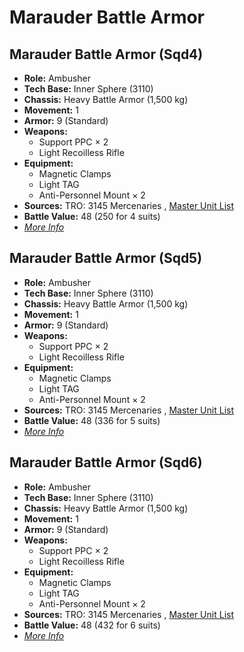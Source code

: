 # Marauder Battle Armor 

## Marauder Battle Armor (Sqd4) 

- **Role:** Ambusher 
- **Tech Base:** Inner Sphere (3110) 
- **Chassis:** Heavy Battle Armor (1,500 kg) 
- **Movement:** 1 
- **Armor:** 9 (Standard) 
- **Weapons:** 
  - Support PPC × 2 
  - Light Recoilless Rifle 
- **Equipment:** 
  - Magnetic Clamps 
  - Light TAG 
  - Anti-Personnel Mount × 2 
- **Sources:** TRO: 3145 Mercenaries , [Master Unit List](http://masterunitlist.info/Unit/Details/6525) 
- **Battle Value:** 48 (250 for 4 suits) 
- [*More Info*](marauder_battle_armor/marauder_battle_armor_sqd4.md) 

## Marauder Battle Armor (Sqd5) 

- **Role:** Ambusher 
- **Tech Base:** Inner Sphere (3110) 
- **Chassis:** Heavy Battle Armor (1,500 kg) 
- **Movement:** 1 
- **Armor:** 9 (Standard) 
- **Weapons:** 
  - Support PPC × 2 
  - Light Recoilless Rifle 
- **Equipment:** 
  - Magnetic Clamps 
  - Light TAG 
  - Anti-Personnel Mount × 2 
- **Sources:** TRO: 3145 Mercenaries , [Master Unit List](http://masterunitlist.info/Unit/Details/8762) 
- **Battle Value:** 48 (336 for 5 suits) 
- [*More Info*](marauder_battle_armor/marauder_battle_armor_sqd5.md) 

## Marauder Battle Armor (Sqd6) 

- **Role:** Ambusher 
- **Tech Base:** Inner Sphere (3110) 
- **Chassis:** Heavy Battle Armor (1,500 kg) 
- **Movement:** 1 
- **Armor:** 9 (Standard) 
- **Weapons:** 
  - Support PPC × 2 
  - Light Recoilless Rifle 
- **Equipment:** 
  - Magnetic Clamps 
  - Light TAG 
  - Anti-Personnel Mount × 2 
- **Sources:** TRO: 3145 Mercenaries , [Master Unit List](http://masterunitlist.info/Unit/Details/9125) 
- **Battle Value:** 48 (432 for 6 suits) 
- [*More Info*](marauder_battle_armor/marauder_battle_armor_sqd6.md) 

